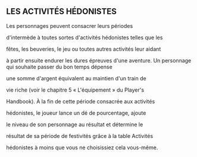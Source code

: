 ## LES ACTIVITÉS HÉDONISTES


Les personnages peuvent consacrer leurs périodes

d'intermède à toutes sortes d'activités hédonistes telles que les

fêtes, les beuveries, le jeu ou toutes autres activités leur aidant

à partir ensuite endurer les dures épreuves d'une aventure.
Un personnage qui souhaite passer du bon temps dépense

une somme d'argent équivalent au maintien d'un train de

vie riche (voir le chapitre 5 « L'équipement » du Player's

Handbook). À la fin de cette période consacrée aux activités

hédonistes, le joueur lance un dé de pourcentage, ajoute

le niveau de son personnage au résultat et détermine le

résultat de sa période de festivités grâce à la table Activités

hédonistes à moins que vous ne choisissiez cela vous-même.
